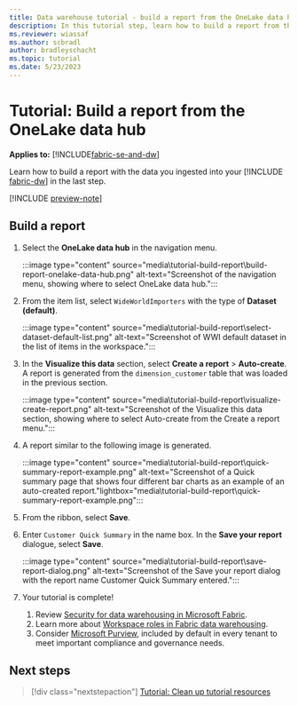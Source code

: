 ```yaml
---
title: Data warehouse tutorial - build a report from the OneLake data hub
description: In this tutorial step, learn how to build a report from the OneLake data hub with the data you ingested into your warehouse in the last step.
ms.reviewer: wiassaf
ms.author: scbradl
author: bradleyschacht
ms.topic: tutorial
ms.date: 5/23/2023
---
```


# Tutorial: Build a report from the OneLake data hub

**Applies to:** [!INCLUDE[fabric-se-and-dw](includes/applies-to-version/fabric-se-and-dw.md)]

Learn how to build a report with the data you ingested into your [!INCLUDE [fabric-dw](includes/fabric-dw.md)] in the last step.

[!INCLUDE [preview-note](../includes/preview-note.md)]

## Build a report

1. Select the **OneLake data hub** in the navigation menu.

   :::image type="content" source="media\tutorial-build-report\build-report-onelake-data-hub.png" alt-text="Screenshot of the navigation menu, showing where to select OneLake data hub.":::

1. From the item list, select `WideWorldImporters` with the type of **Dataset (default)**.

   :::image type="content" source="media\tutorial-build-report\select-dataset-default-list.png" alt-text="Screenshot of WWI default dataset in the list of items in the workspace.":::

1. In the **Visualize this data** section, select **Create a report** > **Auto-create**. A report is generated from the `dimension_customer` table that was loaded in the previous section.

   :::image type="content" source="media\tutorial-build-report\visualize-create-report.png" alt-text="Screenshot of the Visualize this data section, showing where to select Auto-create from the Create a report menu.":::

1. A report similar to the following image is generated.

   :::image type="content" source="media\tutorial-build-report\quick-summary-report-example.png" alt-text="Screenshot of a Quick summary page that shows four different bar charts as an example of an auto-created report."lightbox="media\tutorial-build-report\quick-summary-report-example.png":::

1. From the ribbon, select **Save**.

1. Enter `Customer Quick Summary` in the name box. In the **Save your report** dialogue, select **Save**.

   :::image type="content" source="media\tutorial-build-report\save-report-dialog.png" alt-text="Screenshot of the Save your report dialog with the report name Customer Quick Summary entered.":::

1. Your tutorial is complete!
    1. Review [Security for data warehousing in Microsoft Fabric](security.md).
    1. Learn more about [Workspace roles in Fabric data warehousing](workspace-roles.md).
    1. Consider [Microsoft Purview](../governance/microsoft-purview-fabric.md), included by default in every tenant to meet important compliance and governance needs.

## Next steps

> [!div class="nextstepaction"]
> [Tutorial: Clean up tutorial resources](tutorial-clean-up.md)